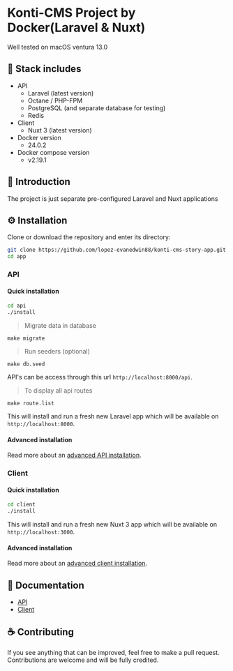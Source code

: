 # Konti-CMS Project by Docker(Laravel & Nuxt)

Well tested on macOS ventura 13.0

## 🍬 Stack includes

* API
  * Laravel (latest version)
  * Octane / PHP-FPM
  * PostgreSQL (and separate database for testing)
  * Redis
* Client
  * Nuxt 3 (latest version)
* Docker version
  * 24.0.2
* Docker compose version
  * v2.19.1

## 📜 Introduction

The project is just separate pre-configured Laravel and Nuxt applications


## ⚙ Installation

Clone or download the repository and enter its directory:

```bash
git clone https://github.com/lopez-evanedwin88/konti-cms-story-app.git app
cd app
```

### API

#### Quick installation

```bash
cd api
./install
```

> Migrate data in database
```
make migrate
```

> Run seeders (optional)
```
make db.seed
```

API's can be access through this url `http://localhost:8000/api`.

> To display all api routes

```
make route.list
```

This will install and run a fresh new Laravel app which will be available on `http://localhost:8000`.

#### Advanced installation

Read more about an [advanced API installation](./api/DOCUMENTATION.md).

### Client

#### Quick installation

```bash
cd client
./install
```

This will install and run a fresh new Nuxt 3 app which will be available on `http://localhost:3000`.

#### Advanced installation

Read more about an [advanced client installation](./client/DOCUMENTATION.md).

## 📑 Documentation

- [API](./api/DOCUMENTATION.md)
- [Client](./client/DOCUMENTATION.md)

## ☕ Contributing

If you see anything that can be improved, feel free to make a pull request.
Contributions are welcome and will be fully credited.
